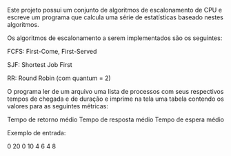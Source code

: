 Este projeto possui  um conjunto de algoritmos de escalonamento de CPU e escreve um programa que calcula uma série de estatísticas baseado nestes algoritmos.

Os algoritmos de escalonamento a serem implementados são os seguintes:

FCFS: First-Come, First-Served

SJF: Shortest Job First

RR: Round Robin (com quantum = 2)

O programa ler de um arquivo uma lista de processos com seus respectivos tempos de chegada e de duração e imprime na tela uma tabela contendo os valores para as seguintes métricas:

Tempo de retorno médio
Tempo de resposta médio
Tempo de espera médio

Exemplo de entrada:

0 20
0 10
4 6
4 8
